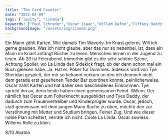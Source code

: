```yaml
---
title: "The Card Counter"
date: "2022-03-09"
tags: ["levity", "cinema"]
keywords: ["Paul Schrader","Oscar Isaac","Willem Dafoe","Tiffany Haddis","Tye Sheridan"]
backgroundImage: "/assets/img/cinema.png"
---
```

Ein Mann zählt Karten. Wie damals Tim Waverly. Im Knast gelernt. Will ich gerne glauben. 
Was ich nicht glaube, aber das nur so nebenbei, ist, dass ein Mann im Knast anfängt Bücher zu lesen. Menschen lernen in der Jugend zu lesen. Ab 20 ist Feierabend. Immerhin gibt es die sehr schöne Szene, Achtung Spoiler, wo La Linda den Sidekick fragt, ob der denn schon mal ein Buch gelesen habe. Ja. Hat er. Poker für Dummies.
Sidekick wird von Tye Sheridan gespielt, der mir so bekannt vorkam un den ich dennoch nicht dem gerade erst gesehenen Tender Bar zuordnen konnte, peinlicherweise.
Oscar zählt Karten und hat daher sein bescheidenes Einkommen. Tye spricht ihn an, denn beide haben einen gemeinsamen Feind. Willem. Der nämlich hat Oscar zum Folterknecht ausgebildet und Tyes Daddy, der dadurch zum Frauenvertreiber und Kinderprügler wurde.
Oscar, jedoch, statt gemeinsam mit dem jungen Mann Rache zu üben, möchte den zur Versöhnung mit Mutter und Studium bringen. Feiner Zug.
Und wie dieser noble Plan scheitert, verrate ich nicht. Coole La Linda. Oscar sowieso. Willems Rolle zu klein.

8/10
Abaton